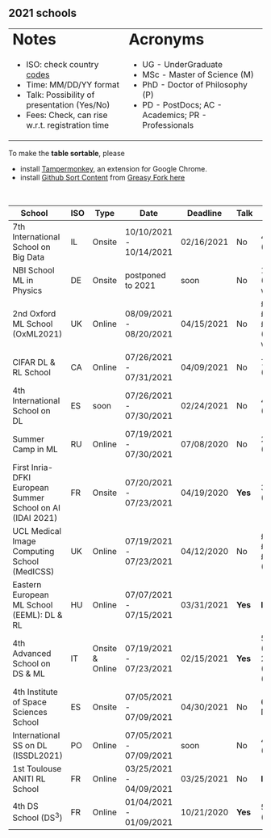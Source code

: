 ## 2021 schools  

<link rel="stylesheet" type="text/css" media="all" href="custom.css" />
  
<table border="0">
 <tr>
    <td><b style="font-size:30px">Notes</b></td>
    <td><b style="font-size:30px">Acronyms</b></td>
 </tr>
 <tr>
    <td>
      
  * ISO: check country [codes](https://countrycode.org/)
  * Time: MM/DD/YY  format  
  * Talk: Possibility of presentation (Yes/No)  
  * Fees: Check, can rise w.r.t. registration time
  
   </td>
    <td>
          
  * UG - UnderGraduate
  * MSc - Master of Science (M)
  * PhD - Doctor of Philosophy (P)
  * PD - PostDocs; AC - Academics; PR - Professionals 
  
   </td>
 </tr>
</table>
  
To make the **table sortable**, please 
- install [Tampermonkey](https://chrome.google.com/webstore/detail/tampermonkey/dhdgffkkebhmkfjojejmpbldmpobfkfo), an extension for Google Chrome.  
- install [Github Sort Content](https://github.com/Mottie/GitHub-userscripts/wiki/GitHub-sort-content) from [Greasy Fork here](https://greasyfork.org/en/scripts/21373-github-sort-content)  

&nbsp;  

School &nbsp;&nbsp; | ISO | Type | Date | Deadline |  Talk | Fees | Link 
--- | --- | --- |  --- | --- | --- | --- |  --- 
7th International School on Big Data | IL | Onsite | 10/10/2021 - 10/14/2021 | 02/16/2021 | No | 460€-550€ (Aid: No) | [https://irdta.eu/bigdat2021s/](BigData2021)
NBI School ML in Physics | DE | Onsite | postponed to 2021 | soon | No | 135€ &nbsp;&nbsp; (Aid: waiver) | [https://indico.nbi.ku.dk/event/1309/](NBIML)
2nd Oxford ML School (OxML2021) | UK | Online | 08/09/2021 - 08/20/2021 | 04/15/2021 | No | £60 M/P £120 PD/AC £300 PR (Aid: waiver) | [www.oxfordml.school](OxML2021)
CIFAR DL & RL School | CA | Online | 07/26/2021 - 07/31/2021 | 04/09/2021 | No | 75CAD &nbsp;&nbsp; (Aid: No) | [https://dlrl.ca/](DLRL2021)
4th International School on DL | ES | soon |  07/26/2021 - 07/30/2021 | 02/24/2021 | No | 460€-550€ (Aid: No) | [https://irdta.eu/deeplearn2021s/](DL2021)
Summer Camp in ML | RU | Online |  07/19/2021 - 07/30/2021 | 07/08/2020  | No | 245€ &nbsp;&nbsp; (Aid: N/A) | [https://en.itmo.ru/en/viewjep/3/15/Summer_Camp_in_Machine_Learning_2021.htm](MLCamp)
First Inria-DFKI European Summer School on AI (IDAI 2021) | FR | Onsite |  07/20/2021 - 07/23/2021 | 04/19/2020  |  **Yes** | 360€ &nbsp;&nbsp; (Aid: No) | [https://idessai.inria.fr/](IDAI2021)
UCL Medical Image Computing School (MedICSS) | UK | Online |  07/19/2021 - 07/23/2021 | 04/12/2020  | No | £50 M/P £60 PD/AC £70 PR (Aid: N/A) | [https://medicss.cs.ucl.ac.uk/](MedICSS)
Eastern European ML School (EEML): DL & RL | HU | Online |  07/07/2021 - 07/15/2021 | 03/31/2021  | **Yes** | **FREE** | [https://www.eeml.eu/](eeml.eu)
4th Advanced School on DS & ML | IT | Onsite & Online |  07/19/2021 - 07/23/2021 | 02/15/2021 | **Yes** | 580€ (Onsite) 290€ (Online) (Aid: No) | [https://acdl2021.icas.cc/](ACDL2021)
4th Institute of Space Sciences School | ES | Onsite | 07/05/2021 - 07/09/2021 | 04/30/2021 |  No | 60€ &nbsp;&nbsp; (Aid: No) | [https://indico.ice.csic.es/event/26/](ISSS)
International SS on DL (ISSDL2021) | PO | Online | 07/05/2021 - 07/09/2021 | soon | No | 45-59$ (Aid: No) | [https://2021.dl-lab.eu/](ISSDL)
1st Toulouse ANITI RL School   | FR | Online | 03/25/2021 - 04/09/2021 | 03/25/2021 | No | **FREE**  | [https://rlvs.aniti.fr/](ANITI2021)
4th DS School (DS<sup>3</sup>) | FR | Online | 01/04/2021 - 01/09/2021 | 10/21/2020 | **Yes** | 50€-200€ (Aid: No) | [https://www.ds3-datascience-polytechnique.fr/](DS32021)

